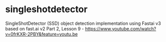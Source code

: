 # singleshotdetector
SingleShotDetector (SSD) object detection implementation using Fastai v3 based on fast.ai v2 Part 2, Lesson 9 - https://www.youtube.com/watch?v=0frKXR-2PBY&feature=youtu.be
